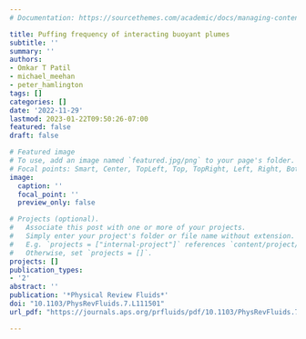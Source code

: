 ```yaml
---
# Documentation: https://sourcethemes.com/academic/docs/managing-content/

title: Puffing frequency of interacting buoyant plumes
subtitle: ''
summary: ''
authors:
- Omkar T Patil
- michael_meehan
- peter_hamlington
tags: []
categories: []
date: '2022-11-29'
lastmod: 2023-01-22T09:50:26-07:00
featured: false
draft: false

# Featured image
# To use, add an image named `featured.jpg/png` to your page's folder.
# Focal points: Smart, Center, TopLeft, Top, TopRight, Left, Right, BottomLeft, Bottom, BottomRight.
image:
  caption: ''
  focal_point: ''
  preview_only: false

# Projects (optional).
#   Associate this post with one or more of your projects.
#   Simply enter your project's folder or file name without extension.
#   E.g. `projects = ["internal-project"]` references `content/project/deep-learning/index.md`.
#   Otherwise, set `projects = []`.
projects: []
publication_types:
- '2'
abstract: ''
publication: '*Physical Review Fluids*'
doi: "10.1103/PhysRevFluids.7.L111501"
url_pdf: "https://journals.aps.org/prfluids/pdf/10.1103/PhysRevFluids.7.L111501?casa_token=qCDWnoheFv4AAAAA%3Amc8xuzr6ZgkxaoTtSiFQ30QVEJdcUBfLd7_Zkqbytn8u47NWHKTOpOPnghvAig6D4cuULvuEP9Ei"

---
```

